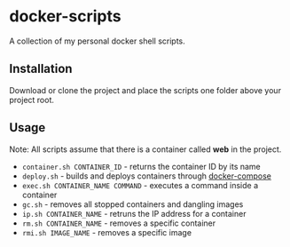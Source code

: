 # docker-scripts

A collection of my personal docker shell scripts.

## Installation

Download or clone the project and place the scripts one folder above your project root.

## Usage

Note: All scripts assume that there is a container called **web** in the project.

- ```container.sh CONTAINER_ID``` - returns the container ID by its name
- ```deploy.sh``` - builds and deploys containers through [docker-compose](https://github.com/docker/compose)
- ```exec.sh CONTAINER_NAME COMMAND``` - executes a command inside a container
- ```gc.sh``` - removes all stopped containers and dangling images
- ```ip.sh CONTAINER_NAME``` - retruns the IP address for a container
- ```rm.sh CONTAINER_NAME``` - removes a specific container
- ```rmi.sh IMAGE_NAME``` - removes a specific image
